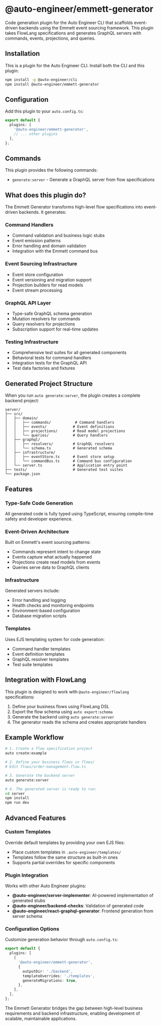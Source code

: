 # @auto-engineer/emmett-generator

Code generation plugin for the Auto Engineer CLI that scaffolds event-driven backends using the Emmett event sourcing framework. This plugin takes FlowLang specifications and generates GraphQL servers with commands, events, projections, and queries.

## Installation

This is a plugin for the Auto Engineer CLI. Install both the CLI and this plugin:

```bash
npm install -g @auto-engineer/cli
npm install @auto-engineer/emmett-generator
```

## Configuration

Add this plugin to your `auto.config.ts`:

```typescript
export default {
  plugins: [
    '@auto-engineer/emmett-generator',
    // ... other plugins
  ],
};
```

## Commands

This plugin provides the following commands:

- `generate:server` - Generate a GraphQL server from flow specifications

## What does this plugin do?

The Emmett Generator transforms high-level flow specifications into event-driven backends. It generates:

### Command Handlers

- Command validation and business logic stubs
- Event emission patterns
- Error handling and domain validation
- Integration with the Emmett command bus

### Event Sourcing Infrastructure

- Event store configuration
- Event versioning and migration support
- Projection builders for read models
- Event stream processing

### GraphQL API Layer

- Type-safe GraphQL schema generation
- Mutation resolvers for commands
- Query resolvers for projections
- Subscription support for real-time updates

### Testing Infrastructure

- Comprehensive test suites for all generated components
- Behavioral tests for command handlers
- Integration tests for the GraphQL API
- Test data factories and fixtures

## Generated Project Structure

When you run `auto generate:server`, the plugin creates a complete backend project:

```
server/
├── src/
│   ├── domain/
│   │   ├── commands/           # Command handlers
│   │   ├── events/            # Event definitions
│   │   ├── projections/       # Read model projections
│   │   └── queries/           # Query handlers
│   ├── graphql/
│   │   ├── resolvers/         # GraphQL resolvers
│   │   └── schema.ts          # Generated schema
│   ├── infrastructure/
│   │   ├── eventStore.ts      # Event store setup
│   │   └── commandBus.ts      # Command bus configuration
│   └── server.ts              # Application entry point
├── tests/                     # Generated test suites
└── package.json
```

## Features

### Type-Safe Code Generation

All generated code is fully typed using TypeScript, ensuring compile-time safety and developer experience.

### Event-Driven Architecture

Built on Emmett's event sourcing patterns:

- Commands represent intent to change state
- Events capture what actually happened
- Projections create read models from events
- Queries serve data to GraphQL clients

### Infrastructure

Generated servers include:

- Error handling and logging
- Health checks and monitoring endpoints
- Environment-based configuration
- Database migration scripts

### Templates

Uses EJS templating system for code generation:

- Command handler templates
- Event definition templates
- GraphQL resolver templates
- Test suite templates

## Integration with FlowLang

This plugin is designed to work with `@auto-engineer/flowlang` specifications:

1. Define your business flows using FlowLang DSL
2. Export the flow schema using `auto export:schema`
3. Generate the backend using `auto generate:server`
4. The generator reads the schema and creates appropriate handlers

## Example Workflow

```bash
# 1. Create a flow specification project
auto create:example

# 2. Define your business flows in flows/
# Edit flows/order-management.flow.ts

# 3. Generate the backend server
auto generate:server

# 4. The generated server is ready to run:
cd server
npm install
npm run dev
```

## Advanced Features

### Custom Templates

Override default templates by providing your own EJS files:

- Place custom templates in `.auto-engineer/templates/`
- Templates follow the same structure as built-in ones
- Supports partial overrides for specific components

### Plugin Integration

Works with other Auto Engineer plugins:

- **@auto-engineer/server-implementer**: AI-powered implementation of generated stubs
- **@auto-engineer/backend-checks**: Validation of generated code
- **@auto-engineer/react-graphql-generator**: Frontend generation from server schema

### Configuration Options

Customize generation behavior through `auto.config.ts`:

```typescript
export default {
  plugins: [
    [
      '@auto-engineer/emmett-generator',
      {
        outputDir: './backend',
        templateOverrides: './templates',
        generateMigrations: true,
      },
    ],
  ],
};
```

The Emmett Generator bridges the gap between high-level business requirements and backend infrastructure, enabling development of scalable, maintainable applications.
